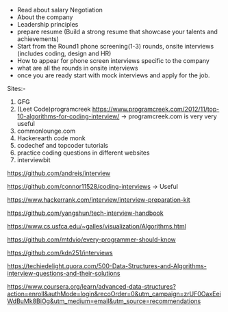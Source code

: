 - Read about salary Negotiation
- About the company
- Leadership principles
- prepare resume (Build a strong resume that showcase your talents and achievements)
- Start from the Round1 phone screening(1-3) rounds, onsite interviews (includes coding, design and HR)
- How to appear for phone screen interviews specific to the company
- what are all the rounds in onsite interviews
- once you are ready start with mock interviews and apply for the job.

Sites:-
1. GFG 
2. (Leet Code)programcreek https://www.programcreek.com/2012/11/top-10-algorithms-for-coding-interview/ -> programcreek.com is very very useful
3. commonlounge.com  
4. Hackerearth code monk
5. codechef and topcoder tutorials
6. practice coding questions in different websites
7. interviewbit

https://github.com/andreis/interview

https://github.com/connor11528/coding-interviews -> Useful

https://www.hackerrank.com/interview/interview-preparation-kit

https://github.com/yangshun/tech-interview-handbook

https://www.cs.usfca.edu/~galles/visualization/Algorithms.html

https://github.com/mtdvio/every-programmer-should-know

https://github.com/kdn251/interviews

https://techiedelight.quora.com/500-Data-Structures-and-Algorithms-interview-questions-and-their-solutions

https://www.coursera.org/learn/advanced-data-structures?action=enroll&authMode=login&recoOrder=0&utm_campaign=zrUF0OaxEeiWdBuMk8BiOg&utm_medium=email&utm_source=recommendations
